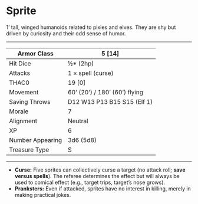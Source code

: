 # Sprite

1’ tall, winged humanoids related to pixies and elves. They are shy but driven by curiosity and their odd sense of humor.

------

| Armor Class     | 5 [14]                        |
| ---------------- | ----------------------------- |
| Hit Dice         | ½* (2hp)                      |
| Attacks          | 1 × spell (curse)             |
| THAC0            | 19 [0]                        |
| Movement         | 60’ (20’) / 180’ (60’) flying |
| Saving Throws    | D12 W13 P13 B15 S15 (Elf 1)   |
| Morale           | 7                             |
| Alignment        | Neutral                       |
| XP               | 6                             |
| Number Appearing | 3d6 (5d8)                     |
| Treasure Type    | S                             |

------

- **Curse:** Five sprites can collectively curse a target (no attack roll; **save versus spells**). The referee determines the effect but will always be used to comical effect (e.g., target trips, target’s nose grows).
- **Pranksters:** Even if attacked, sprites have no interest in killing, merely in making practical jokes.
